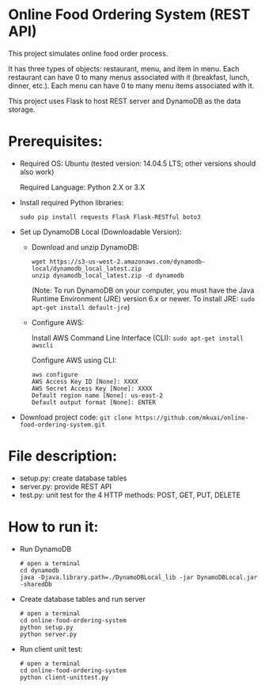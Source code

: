Online Food Ordering System (REST API)
====

This project simulates online food order process.

It has three types of objects: restaurant, menu, and item in menu. 
Each restaurant can have 0 to many menus associated with it (breakfast, lunch, dinner, etc.).
Each menu can have 0 to many menu items associated with it.

This project uses Flask to host REST server and DynamoDB as the data storage.

# Prerequisites:

- Required OS: Ubuntu (tested version: 14.04.5 LTS; other versions should also work)

    Required Language: Python 2.X or 3.X

- Install required Python libraries:

    `sudo pip install requests Flask Flask-RESTful boto3`

- Set up DynamoDB Local (Downloadable Version):

    - Download and unzip DynamoDB: 
        ```
        wget https://s3-us-west-2.amazonaws.com/dynamodb-local/dynamodb_local_latest.zip 
        unzip dynamodb_local_latest.zip -d dynamodb
        ```
        (Note: To run DynamoDB on your computer, you must have the Java Runtime Environment (JRE) version 6.x or newer. 
        To install JRE:  `sudo apt-get install default-jre`)
    - Configure AWS:
    
        Install AWS Command Line Interface (CLI): `sudo apt-get install awscli`
        
        Configure AWS using CLI:
        ```
        aws configure
        AWS Access Key ID [None]: XXXX
        AWS Secret Access Key [None]: XXXX
        Default region name [None]: us-east-2
        Default output format [None]: ENTER
        ```

- Download project code: `git clone https://github.com/mkuai/online-food-ordering-system.git`

# File description:
- setup.py: create database tables
- server.py: provide REST API
- test.py: unit test for the 4 HTTP methods: POST, GET, PUT, DELETE

# How to run it:
 - Run DynamoDB
     ```
     # open a terminal
     cd dynamodb
     java -Djava.library.path=./DynamoDBLocal_lib -jar DynamoDBLocal.jar -sharedDb
     ```
- Create database tables and run server
    ```
    # open a terminal
    cd online-food-ordering-system
    python setup.py
    python server.py
    ```
- Run client unit test:
    ```
    # open a terminal
    cd online-food-ordering-system
    python client-unittest.py
    ```
